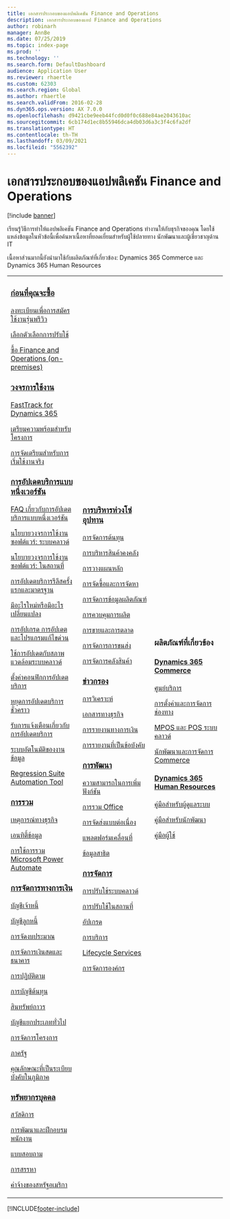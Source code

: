 ```yaml
---
title: เอกสารประกอบของแอปพลิเคชัน Finance and Operations
description: เอกสารประกอบของแอป Finance and Operations
author: robinarh
manager: AnnBe
ms.date: 07/25/2019
ms.topic: index-page
ms.prod: ''
ms.technology: ''
ms.search.form: DefaultDashboard
audience: Application User
ms.reviewer: rhaertle
ms.custom: 62303
ms.search.region: Global
ms.author: rhaertle
ms.search.validFrom: 2016-02-28
ms.dyn365.ops.version: AX 7.0.0
ms.openlocfilehash: d9421cbe9eeb44fcd0d0f0c688e84ae2043610ac
ms.sourcegitcommit: 6cb174d1ec8b55946dca4db03d6a3c3f4c6fa2df
ms.translationtype: HT
ms.contentlocale: th-TH
ms.lasthandoff: 03/09/2021
ms.locfileid: "5562392"
---
```

# <a name="finance-and-operations-application-documentation"></a>เอกสารประกอบของแอปพลิเคชัน Finance and Operations

[!include [banner](includes/banner.md)]

เรียนรู้วิธีการทำให้แอปพลิเคชัน Finance and Operations ทำงานให้กับธุรกิจของคุณ โดยใช้แหล่งข้อมูลในหัวข้อนี้เพื่อค้นหาเนื้อหาที่ยอดเยี่ยมสำหรับผู้ใช้ปลายทาง นักพัฒนาและผู้เชี่ยวชาญด้าน IT 

เนื้อหาส่วนมากนี้ยังนำมาใช้กับผลิตภัณฑ์ที่เกี่ยวข้อง: Dynamics 365 Commerce และ Dynamics 365 Human Resources 

<table>
<colgroup>
<col width="33%" />
<col width="33%" />
<col width="33%" />
</colgroup>
<tbody>
<tr class="odd">
<td>
<h3><a href="get-started/before-you-buy.md">ก่อนที่คุณจะซื้อ</a></h3>
<p><a href="../dev-itpro/dev-tools/sign-up-preview-subscription.md">ลงทะเบียนเพื่อการสมัครใช้งานรุ่นพรีวิว</a></p>
 <p><a href="../dev-itpro/deployment/choose-deployment-type.md">เลือกตัวเลือกการปรับใช้</a></p>
 <p><a href="get-started/purchase-on-premises.md">ซื้อ Finance and Operations (on-premises)</a></p>

<h3><a href="imp-lifecycle/implementation-lifecycle.md">วงจรการใช้งาน</a></h3>
<p><a href="get-started/fasttrack-dynamics-365-overview.md">FastTrack for Dynamics 365</a></p>
<p><a href="imp-lifecycle/onboard.md">เตรียมความพร้อมสำหรับโครงการ</a></p>
<p><a href="imp-lifecycle/prepare-go-live.md">การจัดเตรียมสำหรับการเริ่มใช้งานจริง</a></p>

<h3><a href="../dev-itpro/lifecycle-services/oneversion-overview.md">การอัปเดตบริการแบบหนึ่งเวอร์ชัน</a></h3>
<p><a href="get-started/one-version.md">FAQ เกี่ยวกับการอัปเดตบริการแบบหนึ่งเวอร์ชัน</a></p>
<p><a href="../dev-itpro/migration-upgrade/versions-update-policy.md">นโยบายวงจรการใช้งานซอฟต์แวร์: ระบบคลาวด์</a></p>
<p><a href="../dev-itpro/migration-upgrade/on-prem-version-update-policy.md">นโยบายวงจรการใช้งานซอฟต์แวร์: ในสถานที่</a></p>
<p><a href="get-started/public-preview-releases.md">การอัปเดตบริการรีลีสครั้งแรกและมาตรฐาน</a></p>
<p><a href="get-started/whats-new-changed.md">มีอะไรใหม่หรือมีอะไรเปลี่ยนแปลง</a></p>
<p><a href="../dev-itpro/migration-upgrade/upgrade-home-page.md">การอัปเกรด การอัปเดต และโปรแกรมแก้ไขด่วน</a></p>
<p><a href="../dev-itpro/deployment/apply-deployable-package-system.md">ใช้การอัปเดตกับสภาพแวดล้อมระบบคลาวด์</a></p>
<p><a href="../dev-itpro/lifecycle-services/configure-service-updates.md">ตั้งค่าคอนฟิกการอัปเดตบริการ</a></p>
<p><a href="../dev-itpro/lifecycle-services/pause-service-updates.md">หยุดการอัปเดตบริการชั่วคราว</a></p>
<p><a href="../dev-itpro/lifecycle-services/notifications-service-updates.md">รับการแจ้งเตือนเกี่ยวกับการอัปเดตบริการ</a></p>
<p><a href="../dev-itpro/data-entities/data-task-automation.md">ระบบอัตโนมัติของงานข้อมูล</a></p>
<p><a href="../dev-itpro/lifecycle-services/using-task-guides-and-bpm-to-create-user-acceptance-tests.md">Regression Suite Automation Tool</a></p>

<h3><a href="../dev-itpro/data-entities/integration-overview.md">การรวม</a></h3>
<p><a href="../dev-itpro/business-events/home-page.md">เหตุการณ์ทางธุรกิจ</a></p>
<p><a href="../dev-itpro/data-entities/data-entities.md">เอนทิตี้ข้อมูล</a></p>
<p><a href="../dev-itpro/data-entities/fin-ops-connector.md">การใช้การรวม Microsoft Power Automate</a></p>

<h3><a href="../../finance/index.md">การจัดการทางการเงิน</a></h3>
<p><a href="../../finance/accounts-payable/accounts-payable.md">บัญชีเจ้าหนี้</a></p>
<p><a href="../../finance/accounts-receivable/accounts-receivable.md">บัญชีลูกหนี้</a></p>
<p><a href="../../finance/budgeting/budgeting-overview.md">การจัดงบประมาณ</a></p>
<p><a href="../../finance/cash-bank-management/cash-bank-management.md">การจัดการเงินสดและธนาคาร</a></p>
<p><a href="../../finance/general-ledger/audit-policy-rules.md">การปฏิบัติตาม</a></p>
<p><a href="../../finance/cost-accounting/cost-accounting-home-page.md">การบัญชีต้นทุน</a></p>
<p><a href="../../finance/fixed-assets/fixed-assets.md">สินทรัพย์ถาวร</a></p>
<p><a href="../../finance/general-ledger/general-ledger.md">บัญชีแยกประเภททั่วไป</a></p>
<p><a href="../../finance/project-management/overview-project-management-accounting.md">การจัดการโครงการ</a></p>
<p><a href="../../finance/public-sector/public-sector-functionality.md">ภาครัฐ</a></p>
<p><a href="../dev-itpro/lcs-solutions/country-region.md">คุณลักษณะที่เป็นระเบียบบังคับในภูมิภาค</a></p>

<h3><a href="hr/hr-landing-page.md">ทรัพยากรบุคคล</a></h3>
<p><a href="../../human-resources/hr-benefits-manage-program.md">สวัสดิการ</a></p>
<p><a href="../../human-resources/hr-develop-performance-management-overview.md">การพัฒนาและฝึกอบรมพนักงาน</a></p>
<p><a href="../../human-resources/hr-learning-questionnaires.md">แบบสอบถาม</a></p>
<p><a href="hr/manage-recruiting-process.md">การสรรหา</a></p>
<p><a href="hr/localizations/noam-usa-payroll.md">ค่าจ้างของสหรัฐอเมริกา</a></p>

</td>
<td>
<h3><a href="../../supply-chain/index.md">การบริหารห่วงโซ่อุปทาน</a></h3>
<p><a href="../../supply-chain/cost-management/costing-sheets.md">การจัดการต้นทุน</a></p>
<p><a href="../../supply-chain/inventory/inventory-home-page.md">การบริหารสินค้าคงคลัง</a></p>
<p><a href="../../supply-chain/master-planning/master-plans.md">การวางแผนหลัก</a></p>
<p><a href="../../supply-chain/procurement/procurement-sourcing-overview.md">การจัดซื้อและการจัดหา</a></p>
<p><a href="../../supply-chain/pim/product-information.md">การจัดการข้อมูลผลิตภัณฑ์</a></p>
<p><a href="../../supply-chain/production-control/production-process-overview.md">การควบคุมการผลิต</a></p>
<p><a href="../../supply-chain/sales-marketing/overview-sales-marketing.md">การขายและการตลาด</a></p>
<p><a href="../../supply-chain/transportation/transportation-management-overview.md">การจัดการการขนส่ง</a></p>
<p><a href="../../supply-chain/warehousing/warehouse-configuration.md">การจัดการคลังสินค้า</a></p>


<h3><a href="../dev-itpro/analytics/bi-reporting-home-page.md">ข่าวกรอง</a></h3>
<p><a href="../dev-itpro/analytics/analytics.md">การวิเคราะห์</a></p>
 <p><a href="../dev-itpro/analytics/document-reporting-services.md">เอกสารทางธุรกิจ</a></p>
<p><a href="../dev-itpro/analytics/financial-reporting-intro.md">การรายงานทางการเงิน</a></p>
<p><a href="../dev-itpro/analytics/general-electronic-reporting.md">การรายงานที่เป็นข้อบังคับ</a></p>



<h3><a href="../dev-itpro/dev-tools/developer-home-page.md">การพัฒนา</h3>
<p><a href="../dev-itpro/extensibility/extensibility-home-page.md">ความสามารถในการเพิ่มฟังก์ชัน</a></p>
<p><a href="../dev-itpro/office-integration/office-integration.md">การรวม Office</a></p>
<p><a href="../dev-itpro/dev-tools/continuous-delivery-home-page.md">การจัดส่งแบบต่อเนื่อง</a></p>
<p><a href="../dev-itpro/mobile-apps/platform/mobile-platform-home-page.md">แพลตฟอร์มเคลื่อนที่</a></p>
<p><a href="get-started/demo-data.md">ข้อมูลสาธิต</a></p>

<h3><a href="../dev-itpro/sysadmin/system-administration-home-page.md">การจัดการ</h3>
<p><a href="../dev-itpro/deployment/cloud-deployment-overview.md">การปรับใช้ระบบคลาวด์</a></p>
<p><a href="../dev-itpro/deployment/on-premises-deployment-landing-page.md">การปรับใช้ในสถานที่</a></p>
<p><a href="../dev-itpro/migration-upgrade/upgrade-home-page.md">อัปเกรด</a></p>
<p><a href="../dev-itpro/dev-tools/continuous-delivery-home-page.md#servicing">การบริการ</a></p>
<p><a href="../dev-itpro/lifecycle-services/lcs.md">Lifecycle Services</a></p>
<p><a href="organization-administration/organization-administration-home-page.md">การจัดการองค์กร</a></p>
</td>
<td>
<h3>ผลิตภัณฑ์ที่เกี่ยวข้อง</h3>
<h4><a href="../../retail/index.md">Dynamics 365 Commerce</a></h4>
<p><a href="../../retail/call-center-functionality.md">ศูนย์บริการ</p>
<p><a href="../../retail/define-maintain-retail-channels.md">การตั้งค่าและการจัดการช่องทาง</p>
<p><a href="../../retail/retail-peripherals-overview.md">MPOS และ POS ระบบคลาวด์</p>
<p><a href="../../retail/dev-itpro/dev-retail-home-page.md">นักพัฒนาและการจัดการ Commerce</p>

<h4><a href="../../human-resources/hr-welcome.md">Dynamics 365 Human Resources</a></h4>
<p><a href="../../human-resources/hr-admin-overview.md">คู่มือสำหรับผู้ดูแลระบบ</a></p>
<p><a href="../../human-resources/hr-developer-overview.md">คู่มือสำหรับนักพัฒนา</a></p>
<p><a href="../../human-resources/hr-hrpro-overview.md">คู่มือผู้ใช้</a></p>


</td>
</tr>

</tbody>
</table>


[!INCLUDE[footer-include](../../includes/footer-banner.md)]